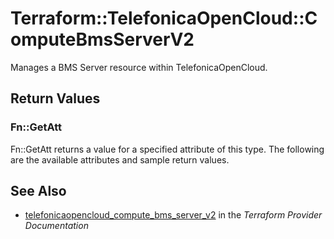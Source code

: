 # Terraform::TelefonicaOpenCloud::ComputeBmsServerV2

Manages a BMS Server resource within TelefonicaOpenCloud.

## Return Values

### Fn::GetAtt

Fn::GetAtt returns a value for a specified attribute of this type. The following are the available attributes and sample return values.

## See Also

* [telefonicaopencloud_compute_bms_server_v2](https://www.terraform.io/docs/providers/telefonicaopencloud/r/compute_bms_server_v2.html) in the _Terraform Provider Documentation_